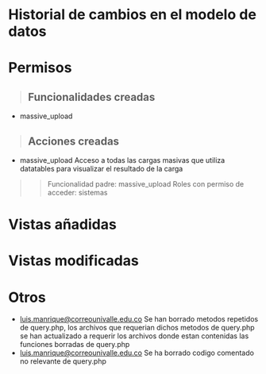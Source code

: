 # Historial de cambios en el modelo de datos


# Permisos
> ## Funcionalidades creadas
- massive_upload
> ## Acciones creadas 
- massive_upload Acceso a todas las cargas masivas que utiliza datatables para visualizar el resultado de la carga

>> Funcionalidad padre: massive_upload
>> Roles con permiso de acceder: sistemas   
# Vistas añadidas 


# Vistas modificadas


# Otros

- <Luis Manrique><luis.manrique@correounivalle.edu.co> Se han borrado metodos repetidos de query.php, los archivos que requerian dichos metodos de query.php se han actualizado a requerir los archivos donde estan contenidas las funciones borradas de query.php
- <Luis Manrique><luis.manrique@correounivalle.edu.co> Se ha borrado codigo comentado no relevante de query.php
<!--

Se han agregado los archivos update siguientes:
insert_cond_excepcion.php
insert_materias_json_schema.php

-->
